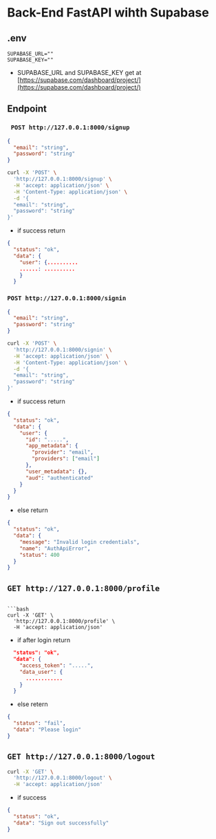 # Back-End FastAPI wihth Supabase

## .env

```env
SUPABASE_URL=""
SUPABASE_KEY=""
```

- SUPABASE_URL and SUPABASE_KEY get at [https://supabase.com/dashboard/project/](https://supabase.com/dashboard/project/)

## Endpoint

### ` POST http://127.0.0.1:8000/signup`

```json
{
  "email": "string",
  "password": "string"
}
```

```bash
curl -X 'POST' \
  'http://127.0.0.1:8000/signup' \
  -H 'accept: application/json' \
  -H 'Content-Type: application/json' \
  -d '{
  "email": "string",
  "password": "string"
}'
```

- if success return

```json
{
  "status": "ok",
  "data": {
    "user": {..........
    ......: ..........
    }
  }
```

### `POST http://127.0.0.1:8000/signin`

```json
{
  "email": "string",
  "password": "string"
}
```

```bash
curl -X 'POST' \
  'http://127.0.0.1:8000/signin' \
  -H 'accept: application/json' \
  -H 'Content-Type: application/json' \
  -d '{
  "email": "string",
  "password": "string"
}'
```

- if success return

```json
{
  "status": "ok",
  "data": {
    "user": {
      "id": ".....",
      "app_metadata": {
        "provider": "email",
        "providers": ["email"]
      },
      "user_metadata": {},
      "aud": "authenticated"
    }
  }
}
```

- else return

```json
{
  "status": "ok",
  "data": {
    "message": "Invalid login credentials",
    "name": "AuthApiError",
    "status": 400
  }
}
```

## `GET http://127.0.0.1:8000/profile`

````

```bash
curl -X 'GET' \
  'http://127.0.0.1:8000/profile' \
  -H 'accept: application/json'
````

- if after login return

```json
  "status": "ok",
  "data": {
    "access_token": ".....",
    "data_user": {
      ............
    }
  }
```

- else retern

```json
{
  "status": "fail",
  "data": "Please login"
}
```

## `GET http://127.0.0.1:8000/logout`

```bash
curl -X 'GET' \
  'http://127.0.0.1:8000/logout' \
  -H 'accept: application/json'
```

- if success

```json
{
  "status": "ok",
  "data": "Sign out successfully"
}
```

##
